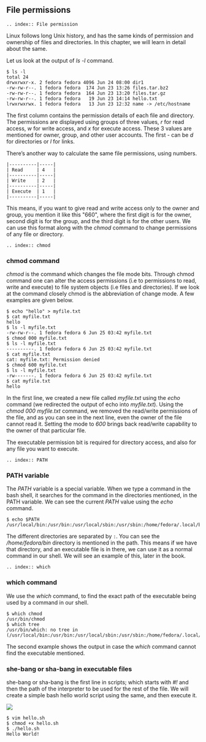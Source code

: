 ## File permissions

```eval_rst
.. index:: File permission
```

Linux follows long Unix history, and has the same kinds of permission and
ownership of files and directories. In this chapter, we will learn in detail
about the same.

Let us look at the output of *ls -l* command.

```
$ ls -l
total 24
drwxrwxr-x. 2 fedora fedora 4096 Jun 24 08:00 dir1
-rw-rw-r--. 1 fedora fedora  174 Jun 23 13:26 files.tar.bz2
-rw-rw-r--. 1 fedora fedora  164 Jun 23 13:20 files.tar.gz
-rw-rw-r--. 1 fedora fedora   19 Jun 23 14:14 hello.txt
lrwxrwxrwx. 1 fedora fedora   13 Jun 23 12:32 name -> /etc/hostname
```

The first column contains the permission details of each file and directory. The
permissions are displayed using groups of three values, *r*  for read access,
*w* for write access, and *x* for execute access. These 3 values are mentioned
for owner, group, and other user accounts. The first - can be *d* for
directories or *l* for links.

There’s another way to calculate the same file permissions, using numbers.

```
|----------|-----|
| Read     | 4   |
|----------|-----|
| Write    | 2   |
|----------|-----|
| Execute  | 1   |
|----------|-----|
```

This means, if you want to give read and write access only to the owner and
group, you mention it like this "660", where the first digit is for the owner,
second digit is for the group, and the third digit is for the other users. We
can use this format along with the *chmod* command to change permissions of any
file or directory.

```eval_rst
.. index:: chmod
```
### chmod command

*chmod* is the command which changes the file mode bits. Through chmod command
one can alter the access permissions (i.e to permissions to read, write and
execute) to file system objects (i.e files and directories). If we look at the
command closely chmod is the abbreviation of change mode. A few examples are
given below.

```
$ echo "hello" > myfile.txt
$ cat myfile.txt
hello
$ ls -l myfile.txt
-rw-rw-r--. 1 fedora fedora 6 Jun 25 03:42 myfile.txt
$ chmod 000 myfile.txt
$ ls -l myfile.txt
----------. 1 fedora fedora 6 Jun 25 03:42 myfile.txt
$ cat myfile.txt 
cat: myfile.txt: Permission denied
$ chmod 600 myfile.txt
$ ls -l myfile.txt
-rw-------. 1 fedora fedora 6 Jun 25 03:42 myfile.txt
$ cat myfile.txt
hello
```

In the first line, we created a new file called *myfile.txt* using the *echo*
command (we redirected the output of echo into *myfile.txt*). Using the *chmod
000 myfile.txt* command, we removed the read/write permissions of the file, and
as you can see in the next line, even the owner of the file cannot read it.
Setting the mode to *600* brings back read/write capability to the owner of that
particular file.

The executable permission bit is required for directory access, and also for any
file you want to execute.

```eval_rst
.. index:: PATH
```
### PATH variable

The *PATH* variable is a special variable. When we type a command in the bash
shell, it searches for the command in the directories mentioned, in the PATH
variable. We can see the current *PATH* value using the *echo* command.

```
$ echo $PATH
/usr/local/bin:/usr/bin:/usr/local/sbin:/usr/sbin:/home/fedora/.local/bin:/home/fedora/bin
```

The different directories are separated by ```:```. You can see the
*/home/fedora/bin* directory is mentioned in the path. This means if we have
that directory, and an executable file is in there, we can use it as a normal
command in our shell. We will see an example of this, later in the book.

```eval_rst
.. index:: which
```
### which command

We use the *which* command, to find the exact path of the executable being used
by a command in our shell.

```
$ which chmod
/usr/bin/chmod
$ which tree
/usr/bin/which: no tree in (/usr/local/bin:/usr/bin:/usr/local/sbin:/usr/sbin:/home/fedora/.local/bin:/home/fedora/bin)
```

The second example shows the output in case the *which* command cannot find the
executable mentioned.

### she-bang or sha-bang in executable files

she-bang or sha-bang is the first line in scripts; which starts with *#!* and
then the path of the interpreter to be used for the rest of the file. We will
create a simple bash hello world script using the same, and then execute it.

![](/img/she-bang.png)

```
$ vim hello.sh
$ chmod +x hello.sh
$ ./hello.sh
Hello World!
```
